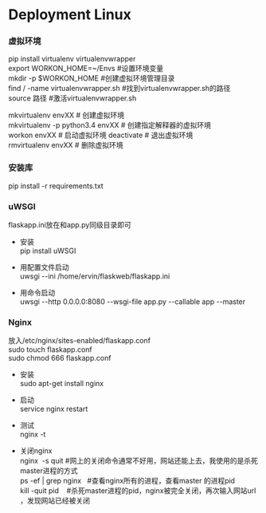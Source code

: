 # Deployment  Linux  

### 虚拟环境
pip install virtualenv virtualenvwrapper  
export WORKON_HOME=~/Envs  #设置环境变量  
mkdir -p $WORKON_HOME #创建虚拟环境管理目录  
find / -name virtualenvwrapper.sh #找到virtualenvwrapper.sh的路径  
source 路径 #激活virtualenvwrapper.sh  

mkvirtualenv envXX # 创建虚拟环境  
mkvirtualenv -p python3.4 envXX  # 创建指定解释器的虚拟环境  
workon envXX # 启动虚拟环境 
deactivate # 退出虚拟环境  
rmvirtualenv envXX # 删除虚拟环境  

### 安装库
pip install -r requirements.txt  
  
### uWSGI  
flaskapp.ini放在和app.py同级目录即可  
    
- 安装  
pip install uWSGI  
  
- 用配置文件启动  
uwsgi --ini /home/ervin/flaskweb/flaskapp.ini  
  
- 用命令启动    
uwsgi --http 0.0.0.0:8080 --wsgi-file app.py --callable app --master  
  
### Nginx    
放入/etc/nginx/sites-enabled/flaskapp.conf  
sudo touch flaskapp.conf    
sudo chmod 666 flaskapp.conf   
  
- 安装  
sudo apt-get install nginx  
  
- 启动  
service nginx restart  
  
- 测试  
nginx -t  
  
- 关闭nginx  
nginx  -s quit #网上的关闭命令通常不好用，网站还能上去，我使用的是杀死master进程的方式  
ps -ef | grep nginx   #查看nginx所有的进程，查看master 的进程pid   
kill -quit pid    #杀死master进程的pid，nginx被完全关闭，再次输入网站url ，发现网站已经被关闭  
  